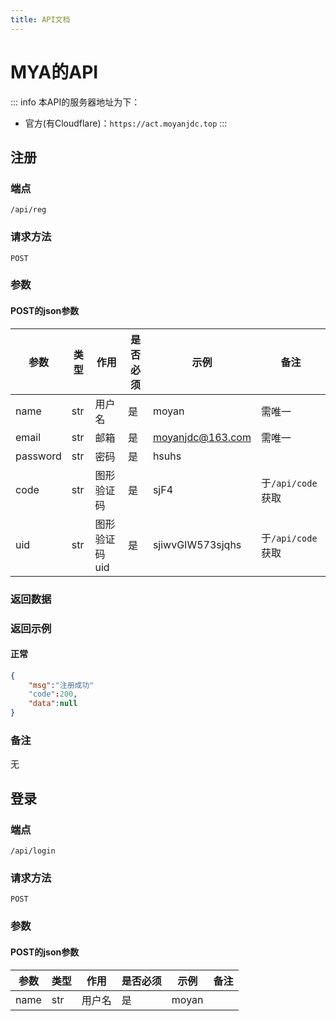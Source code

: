 ```yaml
---
title: API文档
---
```

# MYA的API
::: info
本API的服务器地址为下：
- 官方(有Cloudflare)：`https://act.moyanjdc.top`
:::
## 注册

### 端点
`/api/reg`

### 请求方法
`POST`

### 参数

#### POST的json参数
|  参数   | 类型  | 作用 | 是否必须 | 示例 | 备注 |
|  ----  | ----  | ---- | ---- | ---- | ---- | 
| name   | str   | 用户名|  是  | moyan | 需唯一 |
| email  | str   | 邮箱  |  是  | moyanjdc@163.com  | 需唯一 |
| password | str | 密码 | 是 | hsuhs |  |
| code | str | 图形验证码 | 是 | sjF4 | 于`/api/code`获取 |
| uid | str | 图形验证码uid | 是 | sjiwvGIW573sjqhs | 于`/api/code`获取 |

### 返回数据

### 返回示例
#### 正常
```json
{
    "msg":"注册成功"
    "code":200,
    "data":null
}
```

### 备注
无

## 登录

### 端点
`/api/login`

### 请求方法
`POST`
### 参数
#### POST的json参数
|  参数   | 类型  | 作用 | 是否必须 | 示例 | 备注 |
|  ----  | ----  | ---- | ---- | ---- | ---- | 
| name | str | 用户名 | 是 | moyan | 